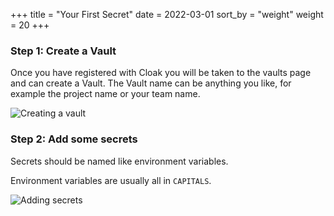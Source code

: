 +++
title = "Your First Secret"
date = 2022-03-01
sort_by = "weight" 
weight = 20
+++

### Step 1: Create a Vault

Once you have registered with Cloak you will be taken to the vaults page and can create a Vault. The Vault name can be anything you like, for example the project name or your team name.

![Creating a vault](/docs/getting-started/create-vault.png)


### Step 2: Add some secrets

Secrets should be named like environment variables.

Environment variables are usually all in `CAPITALS`.

![Adding secrets](/secrets-screenshot.png)


